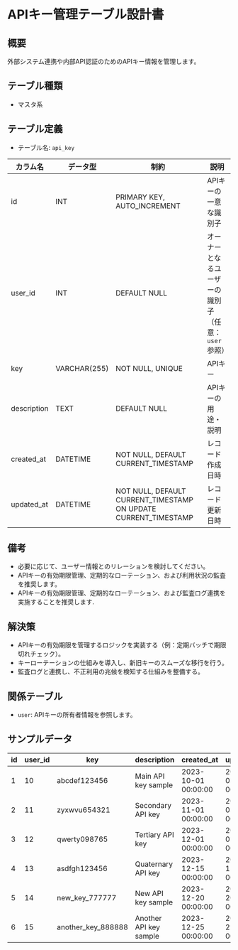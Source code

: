 # APIキー管理テーブル設計書

## 概要
外部システム連携や内部API認証のためのAPIキー情報を管理します。

## テーブル種類
- マスタ系

## テーブル定義
- テーブル名: `api_key`

| カラム名      | データ型      | 制約                                      | 説明                                      |
|---------------|---------------|-------------------------------------------|-------------------------------------------|
| id            | INT           | PRIMARY KEY, AUTO_INCREMENT               | APIキーの一意な識別子                         |
| user_id       | INT           | DEFAULT NULL                              | オーナーとなるユーザーの識別子（任意：`user` 参照） |
| key           | VARCHAR(255)  | NOT NULL, UNIQUE                          | APIキー                                   |
| description   | TEXT          | DEFAULT NULL                              | APIキーの用途・説明                          |
| created_at    | DATETIME      | NOT NULL, DEFAULT CURRENT_TIMESTAMP       | レコード作成日時                            |
| updated_at    | DATETIME      | NOT NULL, DEFAULT CURRENT_TIMESTAMP ON UPDATE CURRENT_TIMESTAMP | レコード更新日時    |

## 備考
- 必要に応じて、ユーザー情報とのリレーションを検討してください。
- APIキーの有効期限管理、定期的なローテーション、および利用状況の監査を推奨します。
- APIキーの有効期限管理、定期的なローテーション、および監査ログ連携を実施することを推奨します.

## 解決策
- APIキーの有効期限を管理するロジックを実装する（例：定期バッチで期限切れチェック）。
- キーローテーションの仕組みを導入し、新旧キーのスムーズな移行を行う。
- 監査ログと連携し、不正利用の兆候を検知する仕組みを整備する。

## 関係テーブル
- `user`: APIキーの所有者情報を参照します。

## サンプルデータ

| id | user_id | key           | description         | created_at           | updated_at           |
|----|---------|---------------|---------------------|----------------------|----------------------|
| 1  | 10      | abcdef123456  | Main API key sample | 2023-10-01 00:00:00  | 2023-10-01 00:00:00  |
| 2  | 11      | zyxwvu654321  | Secondary API key   | 2023-11-01 00:00:00  | 2023-11-01 00:00:00  |
| 3  | 12      | qwerty098765  | Tertiary API key    | 2023-12-01 00:00:00  | 2023-12-01 00:00:00  |
| 4  | 13      | asdfgh123456  | Quaternary API key  | 2023-12-15 00:00:00  | 2023-12-15 00:00:00  |
| 5  | 14      | new_key_777777| New API key sample  | 2023-12-20 00:00:00  | 2023-12-20 00:00:00  |
| 6  | 15      | another_key_888888| Another API key sample | 2023-12-25 00:00:00  | 2023-12-25 00:00:00  |
